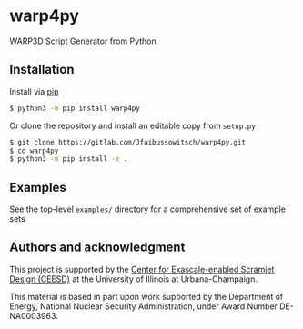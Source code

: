 # warp4py

WARP3D Script Generator from Python

## Installation

Install via [pip](https://pypi.org/project/warp4py/)

```sh
$ python3 -m pip install warp4py
```

Or clone the repository and install an editable copy from `setup.py`

```sh
$ git clone https://gitlab.com/Jfaibussowitsch/warp4py.git
$ cd warp4py
$ python3 -m pip install -e .
```

## Examples

See the top-level `examples/` directory for a comprehensive set of example sets

## Authors and acknowledgment

This project is supported by the [Center for Exascale-enabled Scramjet Design (CEESD)](https://ceesd.illinois.edu/) at the University of Illinois at Urbana-Champaign.

This material is based in part upon work supported by the Department of Energy, National Nuclear Security Administration, under Award Number DE-NA0003963.
